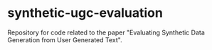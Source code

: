 # synthetic-ugc-evaluation
Repository for code related to the paper "Evaluating Synthetic Data Generation from User Generated Text".
